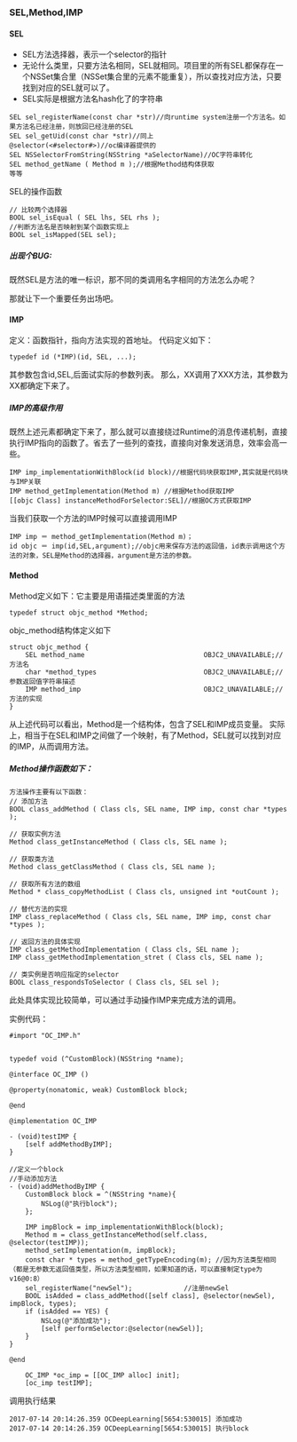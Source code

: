 ### SEL,Method,IMP
#### SEL
* SEL方法选择器，表示一个selector的指针
* 无论什么类里，只要方法名相同，SEL就相同。项目里的所有SEL都保存在一个NSSet集合里（NSSet集合里的元素不能重复），所以查找对应方法，只要找到对应的SEL就可以了。
* SEL实际是根据方法名hash化了的字符串


```
SEL sel_registerName(const char *str)//向runtime system注册一个方法名。如果方法名已经注册，则放回已经注册的SEL
SEL sel_getUid(const char *str)//同上
@selector(<#selector#>)//oc编译器提供的
SEL NSSelectorFromString(NSString *aSelectorName)//OC字符串转化
SEL method_getName ( Method m );//根据Method结构体获取
等等
```

SEL的操作函数

```
// 比较两个选择器
BOOL sel_isEqual ( SEL lhs, SEL rhs );
//判断方法名是否映射到某个函数实现上
BOOL sel_isMapped(SEL sel);
```


##### 出现个BUG:
既然SEL是方法的唯一标识，那不同的类调用名字相同的方法怎么办呢？

那就让下一个重要任务出场吧。
#### IMP
定义：函数指针，指向方法实现的首地址。
代码定义如下：

```
typedef id (*IMP)(id, SEL, ...); 
```
其参数包含id,SEL,后面试实际的参数列表。
那么，XX调用了XXX方法，其参数为XX都确定下来了。

##### IMP的高级作用
既然上述元素都确定下来了，那么就可以直接绕过Runtime的消息传递机制，直接执行IMP指向的函数了。省去了一些列的查找，直接向对象发送消息，效率会高一些。

```
IMP imp_implementationWithBlock(id block)//根据代码块获取IMP,其实就是代码块与IMP关联
IMP method_getImplementation(Method m) //根据Method获取IMP
[[objc Class] instanceMethodForSelector:SEL]//根据OC方式获取IMP
```


当我们获取一个方法的IMP时候可以直接调用IMP

```
IMP imp ＝ method_getImplementation(Method m)；
id objc ＝ imp(id,SEL,argument);//objc用来保存方法的返回值，id表示调用这个方法的对象，SEL是Method的选择器，argument是方法的参数。
```


#### Method

Method定义如下：它主要是用语描述类里面的方法

```
typedef struct objc_method *Method;
```
objc_method结构体定义如下

```
struct objc_method {
    SEL method_name                              OBJC2_UNAVAILABLE;//方法名
    char *method_types                           OBJC2_UNAVAILABLE;//参数返回值字符串描述
    IMP method_imp                               OBJC2_UNAVAILABLE;//方法的实现
}    
```

从上述代码可以看出，Method是一个结构体，包含了SEL和IMP成员变量。
实际上，相当于在SEL和IMP之间做了一个映射，有了Method，SEL就可以找到对应的IMP，从而调用方法。


##### Method操作函数如下：

```
方法操作主要有以下函数：
// 添加方法
BOOL class_addMethod ( Class cls, SEL name, IMP imp, const char *types );

// 获取实例方法
Method class_getInstanceMethod ( Class cls, SEL name );

// 获取类方法
Method class_getClassMethod ( Class cls, SEL name );

// 获取所有方法的数组
Method * class_copyMethodList ( Class cls, unsigned int *outCount );

// 替代方法的实现
IMP class_replaceMethod ( Class cls, SEL name, IMP imp, const char *types );

// 返回方法的具体实现
IMP class_getMethodImplementation ( Class cls, SEL name );
IMP class_getMethodImplementation_stret ( Class cls, SEL name );

// 类实例是否响应指定的selector
BOOL class_respondsToSelector ( Class cls, SEL sel );
```

此处具体实现比较简单，可以通过手动操作IMP来完成方法的调用。

实例代码：


```
#import "OC_IMP.h"


typedef void (^CustomBlock)(NSString *name);

@interface OC_IMP ()

@property(nonatomic, weak) CustomBlock block;

@end

@implementation OC_IMP

- (void)testIMP {
    [self addMethodByIMP];
}

//定义一个block
//手动添加方法
- (void)addMethodByIMP {
    CustomBlock block = ^(NSString *name){
        NSLog(@"执行block");
    };
    
    IMP impBlock = imp_implementationWithBlock(block);
    Method m = class_getInstanceMethod(self.class, @selector(testIMP));
    method_setImplementation(m, impBlock);
    const char * types = method_getTypeEncoding(m); //因为方法类型相同（都是无参数无返回值类型，所以方法类型相同，如果知道的话，可以直接制定type为v16@0:8）
    sel_registerName("newSel");             //注册newSel
    BOOL isAdded = class_addMethod([self class], @selector(newSel), impBlock, types);
    if (isAdded == YES) {
        NSLog(@"添加成功");
        [self performSelector:@selector(newSel)];
    }
}

@end
```


```
    OC_IMP *oc_imp = [[OC_IMP alloc] init];
    [oc_imp testIMP];
```

调用执行结果

```
2017-07-14 20:14:26.359 OCDeepLearning[5654:530015] 添加成功
2017-07-14 20:14:26.359 OCDeepLearning[5654:530015] 执行block
```

